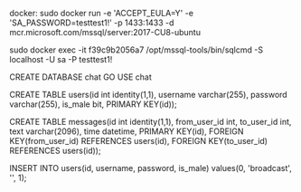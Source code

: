 docker:
sudo docker run -e 'ACCEPT_EULA=Y' -e 'SA_PASSWORD=testtest1!' -p 1433:1433 -d mcr.microsoft.com/mssql/server:2017-CU8-ubuntu

sudo docker exec -it f39c9b2056a7 /opt/mssql-tools/bin/sqlcmd -S localhost -U sa -P testtest1!


CREATE DATABASE chat
GO
USE chat


CREATE TABLE users(id int identity(1,1), username varchar(255), password varchar(255), is_male bit, PRIMARY KEY(id));

CREATE TABLE messages(id int identity(1,1), from_user_id int, to_user_id int, text varchar(2096), time datetime, PRIMARY KEY(id), FOREIGN KEY(from_user_id) REFERENCES users(id), FOREIGN KEY(to_user_id) REFERENCES users(id));

INSERT INTO users(id, username, password, is_male) values(0, 'broadcast', '', 1);